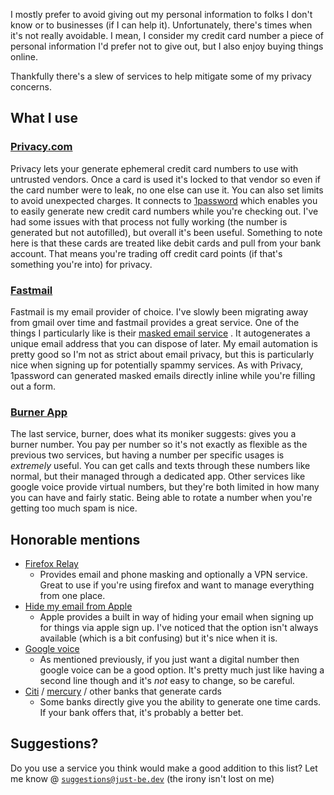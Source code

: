 I mostly prefer to avoid giving out my personal information to folks I don't know or to businesses (if I can help it). Unfortunately, there's times when it's not really avoidable. I mean, I consider my credit card number a piece of personal information I'd prefer not to give out, but I also enjoy buying things online. 

Thankfully there's a slew of services to help mitigate some of my privacy concerns. 

## What I use

### [Privacy.com](https://privacy.com)

Privacy lets your generate ephemeral credit card numbers to use with untrusted vendors. Once a card is used it's locked to that vendor so even if the card number were to leak, no one else can use it. You can also set limits to avoid unexpected charges. It connects to [1password](https://1password.com/) which enables you to easily generate new credit card numbers while you're checking out. I've had some issues with that process not fully working (the number is generated but not autofilled), but overall it's been useful. Something to note here is that these cards are treated like debit cards and pull from your bank account. That means you're trading off credit card points (if that's something you're into) for privacy.

### [Fastmail](https://fastmail.com)

Fastmail is my email provider of choice. I've slowly been migrating away from gmail over time and fastmail provides a great service. One of the things I particularly like is their [masked email service](https://www.fastmail.help/hc/en-us/articles/4406536368911-Masked-Email) . It autogenerates a unique email address that you can dispose of later. My email automation is pretty good so I'm not as strict about email privacy, but this is particularly nice when signing up for potentially spammy services. As with Privacy, 1password can generated masked emails directly inline while you're filling out a form. 

### [Burner App](https://www.burnerapp.com/)

The last service, burner, does what its moniker suggests: gives you a burner number. You pay per number so it's not exactly as flexible as the previous two services, but having a number per specific usages is _extremely_ useful. You can get calls and texts through these numbers like normal, but their managed through a dedicated app. Other services like google voice provide virtual numbers, but they're both limited in how many you can have and fairly static. Being able to rotate a number when you're getting too much spam is nice. 

## Honorable mentions

- [Firefox Relay](https://relay.firefox.com/)
	- Provides email and phone masking and optionally a VPN service. Great to use if you're using firefox and want to manage everything from one place. 
- [Hide my email from Apple](https://support.apple.com/en-us/HT210425)
	- Apple provides a built in way of hiding your email when signing up for things via apple sign up. I've noticed that the option isn't always available (which is a bit confusing) but it's nice when it is. 
- [Google voice](https://voice.google.com/u/0/about)
	- As mentioned previously, if you just want a digital number then google voice can be a good option. It's pretty much just like having a second line though and it's _not_ easy to change, so be careful. 
- [Citi](https://www.cardbenefits.citi.com/Products/Virtual-Account-Numbers) / [mercury](https://mercury.com/blog/inside-mercury/virtual-cards) / other banks that generate cards
	- Some banks directly give you the ability to generate one time cards. If your bank offers that, it's probably a better bet. 

## Suggestions?

Do you use a service you think would make a good addition to this list? Let me know @ [`suggestions@just-be.dev`](mailto:suggestions@just-be.dev) (the irony isn't lost on me)